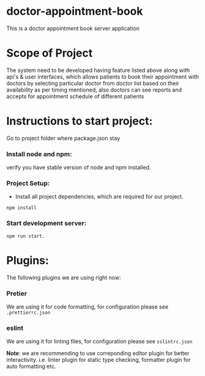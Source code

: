# doctor-appointment-book

This is a doctor appointment book server application

# Scope of Project

The system need to be developed having feature listed above along with api's & user interfaces, which allows patients to book their appointment with doctors by selecting particular doctor from doctor list based on their availability as per timing mentioned, also doctors can see reports and accepts for appointment schedule of different patients

# Instructions to start project:

Go to project folder where package.json stay

### Install node and npm:

verify you have stable version of node and npm installed.

### Project Setup:

-   Install all project dependencies, which are required for our project.

```
npm install
```

### Start development server:

```
npm run start.
```

# Plugins:

The following plugins we are using right now:

### Pretier

We are using it for code formatting, for configuration please see `.prettierrc.json`

### eslint

We are using it for linting files, for configuration please see `sslintrc.json`

**Note**: we are recommending to use correponding editor plugin for better interactivity. i.e. linter plugin for static type checking, formatter plugin for auto formatting etc.
